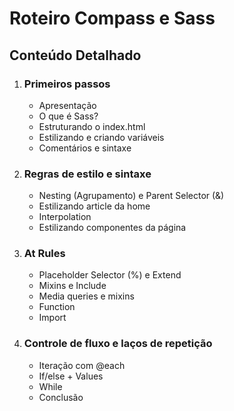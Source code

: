 # Roteiro Compass e Sass

## Conteúdo Detalhado

1. ### Primeiros passos

   - Apresentação
   - O que é Sass?
   - Estruturando o index.html
   - Estilizando e criando variáveis
   - Comentários e sintaxe

2. ### Regras de estilo e sintaxe

   - Nesting (Agrupamento) e Parent Selector (&)
   - Estilizando article da home
   - Interpolation
   - Estilizando componentes da página

3. ### At Rules

   - Placeholder Selector (%) e Extend
   - Mixins e Include
   - Media queries e mixins
   - Function
   - Import

4. ### Controle de fluxo e laços de repetição

   - Iteração com @each
   - If/else + Values
   - While
   - Conclusão
